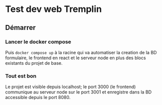 # Test dev web Tremplin

## Démarrer

### Lancer le docker compose
Puis `docker compose up` à la racine qui va automatiser la creation de la BD formulaire, le frontend en react et le serveur node en plus des blocs existants du projet de base.

### Tout est bon

Le projet est visible depuis localhost; le port 3000 (le frontend) communique au serveur node sur le port 3001 et enregistre dans la BD accessible depuis le port 8080.
